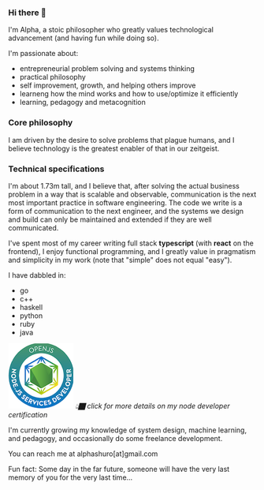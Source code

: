 ### Hi there 👋

I'm Alpha, a stoic philosopher who greatly values technological advancement (and having fun while doing so).

I'm passionate about:
- entrepreneurial problem solving and systems thinking
- practical philosophy
- self improvement, growth, and helping others improve
- learneng how the mind works and how to use/optimize it efficiently
- learning, pedagogy and metacognition

### Core philosophy

I am driven by the desire to solve problems that plague humans, and I believe technology is the greatest enabler of that in our zeitgeist.

### Technical specifications

I'm about 1.73m tall, and I believe that, after solving the actual business problem in a way that is scalable and observable, communication is the next most important practice in software engineering. The code we write is a form of communication to the next engineer, and the systems we design and build can only be maintained and extended if they are well communicated.

I've spent most of my career writing full stack **typescript** (with **react** on the frontend), I enjoy functional programming, and I greatly value in pragmatism and simplicity in my work (note that "simple" does not equal "easy").

I have dabbled in:
- go
- c++
- haskell
- python
- ruby
- java

[![](jsnsd-openjs-node-js-services-developer.png)](https://www.youracclaim.com/badges/b3f92720-7d39-43f7-99c5-106680137a30/public_url)
*👆🏿 click for more details on my node developer certification*

I'm currently growing my knowledge of system design, machine learning, and pedagogy, and occasionally do some freelance development.

You can reach me at alphashuro[at]gmail.com

Fun fact: Some day in the far future, someone will have the very last memory of you for the very last time...

<!--
**alphashuro/alphashuro** is a ✨ _special_ ✨ repository because its `README.md` (this file) appears on your GitHub profile.

Here are some ideas to get you started:

- 🔭 I’m currently working on ...
- 🌱 I’m currently learning ...
- 👯 I’m looking to collaborate on ...
- 🤔 I’m looking for help with ...
- 💬 Ask me about ...
- 📫 How to reach me: ...
- 😄 Pronouns: ...
- ⚡ Fun fact: ...
-->

